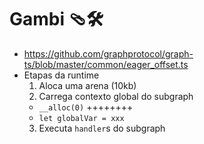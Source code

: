 # Gambi 🩴🛠

- https://github.com/graphprotocol/graph-ts/blob/master/common/eager_offset.ts
- Etapas da runtime
  1. Aloca uma arena (10kb)
  2. Carrega contexto global do subgraph
    - `__alloc(0)` ++++++++
    - `let globalVar = xxx`
  3. Executa `handler`s do subgraph
